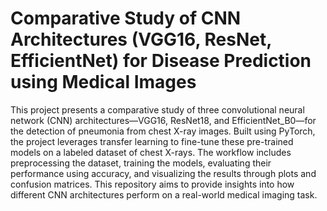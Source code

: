 <h1>Comparative Study of CNN Architectures (VGG16, ResNet, EfficientNet) for Disease Prediction using Medical Images</h1>

<p>This project presents a comparative study of three convolutional neural network (CNN) architectures—VGG16, ResNet18, and EfficientNet_B0—for the detection of pneumonia from chest X-ray images. Built using PyTorch, the project leverages transfer learning to fine-tune these pre-trained models on a labeled dataset of chest X-rays. The workflow includes preprocessing the dataset, training the models, evaluating their performance using accuracy, and visualizing the results through plots and confusion matrices. This repository aims to provide insights into how different CNN architectures perform on a real-world medical imaging task.</p>
